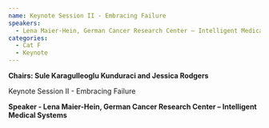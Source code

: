 ```yaml
---
name: Keynote Session II - Embracing Failure
speakers:
  - Lena Maier-Hein, German Cancer Research Center – Intelligent Medical Systems
categories:
  - Cat F
  - Keynote
---
```


**Chairs: Sule Karagulleoglu Kunduraci and Jessica Rodgers**

Keynote Session II - Embracing Failure

**Speaker - Lena Maier-Hein, German Cancer Research Center – Intelligent Medical Systems**


